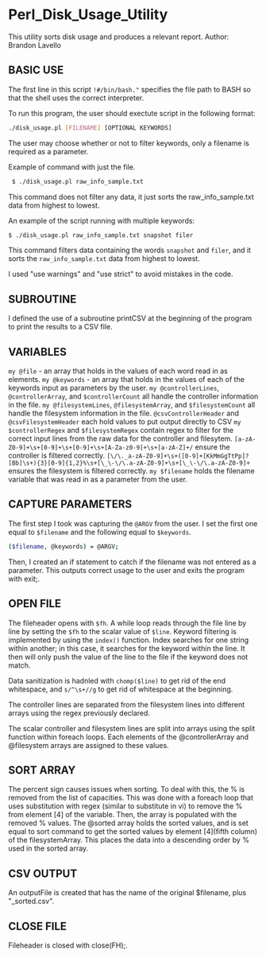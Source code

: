 # Perl_Disk_Usage_Utility
This utility sorts disk usage and produces a relevant report.
Author: Brandon Lavello


## BASIC USE
The first line in this script ```!#/bin/bash."``` specifies the file path to BASH so that the shell uses the correct interpreter.

To run this program, the user should exectute script in the following format:
```bash 
./disk_usage.pl [FILENAME] [OPTIONAL KEYWORDS]
```

The user may choose whether or not to filter keywords, only a filename is required as a parameter.

Example of command with just the file.
  ```bash
   $ ./disk_usage.pl raw_info_sample.txt
  ```
This command does not filter any data, it just sorts the raw_info_sample.txt data from highest to lowest.

An example of the script running with multiple keywords:
  ```bash
  $ ./disk_usage.pl raw_info_sample.txt snapshot filer
  ```

This command filters data containing the words `snapshot` and `filer`, and it sorts the `raw_info_sample.txt` data from highest to lowest.


I used "use warnings" and "use strict" to avoid mistakes in the code. 

## SUBROUTINE
I defined the use of a subroutine printCSV at the beginning of the program to print the results to a CSV file.


## VARIABLES
`my @file` - an array that holds in the values of each word read in as elements.
`my @keywords` - an array that holds in the values of each of the keywords input as parameters by the user.
`my @controllerLines`, `@controllerArray`, and `$controllerCount` all handle the controller information in the file.
`my @filesystemLines`, `@filesystemArray`, and `$filesystemCount` all handle the filesystem information in the file.
`@csvControllerHeader` and `@csvFilesystemHeader` each hold values to put output directly to CSV
`my $controllerRegex` and `$filesystemRegex` contain regex to filter for the correct input lines from the raw data for the controller and filesytem.
`[a-zA-Z0-9]+\s+[0-9]+\s+[0-9]+\s+[A-Za-z0-9]+\s+[a-zA-Z]+/` ensure the controller is filtered correctly.
`[\/\._a-zA-Z0-9]+\s+([0-9]+[KkMmGgTtPp]?[Bb]\s+){3}[0-9]{1,2}%\s+[\_\-\/\.a-zA-Z0-9]+\s+[\_\-\/\.a-zA-Z0-9]+` ensures the filesystem is filtered correctly.
`my $filename` holds the filename variable that was read in as a parameter from the user.

## CAPTURE PARAMETERS

The first step I took was capturing the `@ARGV` from the user.  I set the first one equal to `$filename` and the following equal to `$keywords`.  
```bash
($filename, @keywords) = @ARGV;
```

Then, I created an if statement to catch if the filename was not entered as a parameter.
This outputs correct usage to the user and exits the program with exit;.


## OPEN FILE

The fileheader opens with `$fh`.
A while loop reads through the file line by line by setting the `$fh` to the scalar value of `$line`.
Keyword filtering is implemented by using the `index()` function.  Index searches for one string within another; in this case, it searches for the keyword within the line.
It then will only push the value of the line to the file if the keyword does not match.

Data sanitization is hadnled with `chomp($line)` to get rid of the end whitespace, and `s/^\s+//g` to get rid of whitespace at the beginning.

The controller lines are separated from the filesystem lines into different arrays using the regex previously declared.

The scalar controller and filesystem lines are split into arrays using the split function within foreach loops. 
Each elements of the @controllerArray and @filesystem arrays are assigned to these values.


## SORT ARRAY

The percent sign causes issues when sorting.  To deal with this, the % is removed from the list of capacities.
This was done with a foreach loop that uses substitution with regex (similar to substitute in vi) to remove the % from element [4] of the variable.
Then, the array is populated with the removed % values.
The @sorted array holds the sorted values, and is set equal to sort command to get the sorted values by element [4](fifth column) of the filesystemArray. This places the data into a descending order by % used in the sorted array.


## CSV OUTPUT 
An outputFile is created that has the name of the original $filename, plus "_sorted.csv".


## CLOSE FILE 
Fileheader is closed with close(FH);.




